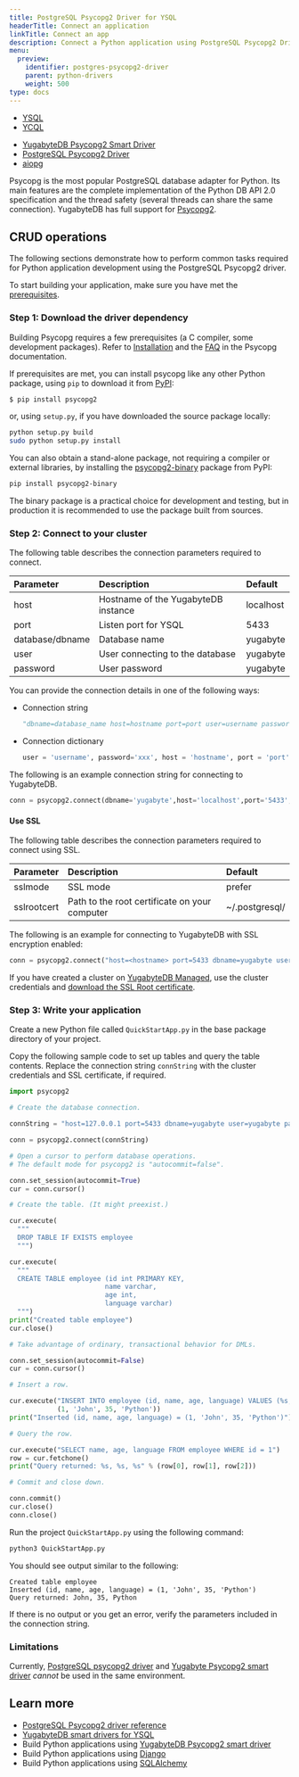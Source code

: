 ```yaml
---
title: PostgreSQL Psycopg2 Driver for YSQL
headerTitle: Connect an application
linkTitle: Connect an app
description: Connect a Python application using PostgreSQL Psycopg2 Driver for YSQL
menu:
  preview:
    identifier: postgres-psycopg2-driver
    parent: python-drivers
    weight: 500
type: docs
---
```


<ul class="nav nav-tabs-alt nav-tabs-yb">
  <li class="active">
    <a href="../yugabyte-psycopg2/" class="nav-link">
      YSQL
    </a>
  </li>
  <li>
    <a href="../ycql/" class="nav-link">
      YCQL
    </a>
  </li>
</ul>

<ul class="nav nav-tabs-alt nav-tabs-yb">

  <li >
    <a href="../yugabyte-psycopg2" class="nav-link">
      <i class="icon-postgres" aria-hidden="true"></i>
      YugabyteDB Psycopg2 Smart Driver
    </a>
  </li>

  <li >
    <a href="../postgres-psycopg2" class="nav-link active">
      <i class="icon-postgres" aria-hidden="true"></i>
      PostgreSQL Psycopg2 Driver
    </a>
  </li>

  <li >
    <a href="../aiopg" class="nav-link">
      <i class="icon-postgres" aria-hidden="true"></i>
      aiopg
    </a>
  </li>

</ul>

Psycopg is the most popular PostgreSQL database adapter for Python. Its main features are the complete implementation of the Python DB API 2.0 specification and the thread safety (several threads can share the same connection). YugabyteDB has full support for [Psycopg2](https://www.psycopg.org/).

## CRUD operations

The following sections demonstrate how to perform common tasks required for Python application development using the PostgreSQL Psycopg2 driver.

To start building your application, make sure you have met the [prerequisites](../#prerequisites).

### Step 1: Download the driver dependency

Building Psycopg requires a few prerequisites (a C compiler, some development packages). Refer to [Installation](https://www.psycopg.org/docs/install.html#install-from-source) and the [FAQ](https://www.psycopg.org/docs/faq.html#faq-compile) in the Psycopg documentation.

If prerequisites are met, you can install psycopg like any other Python package, using `pip` to download it from [PyPI](https://pypi.org/project/psycopg2/):

```sh
$ pip install psycopg2
```

or, using `setup.py`, if you have downloaded the source package locally:

```sh
python setup.py build
sudo python setup.py install
```

You can also obtain a stand-alone package, not requiring a compiler or external libraries, by installing the [psycopg2-binary](https://pypi.org/project/psycopg2-binary/) package from PyPI:

```sh
pip install psycopg2-binary
```

The binary package is a practical choice for development and testing, but in production it is recommended to use the package built from sources.

### Step 2: Connect to your cluster

The following table describes the connection parameters required to connect.

| Parameter | Description | Default |
| :---------- | :---------- | :------ |
| host  | Hostname of the YugabyteDB instance | localhost
| port |  Listen port for YSQL | 5433
| database/dbname | Database name | yugabyte
| user | User connecting to the database | yugabyte
| password | User password | yugabyte

You can provide the connection details in one of the following ways:

- Connection string

  ```python
  "dbname=database_name host=hostname port=port user=username password=password"
  ```

- Connection dictionary

  ```python
  user = 'username', password='xxx', host = 'hostname', port = 'port', dbname = 'database_name'
  ```

The following is an example connection string for connecting to YugabyteDB.

```python
conn = psycopg2.connect(dbname='yugabyte',host='localhost',port='5433',user='yugabyte',password='yugabyte')
```

#### Use SSL

The following table describes the connection parameters required to connect using SSL.

| Parameter | Description | Default |
| :-------- | :---------- | :------ |
| sslmode | SSL mode  | prefer
| sslrootcert | Path to the root certificate on your computer | ~/.postgresql/

The following is an example for connecting to YugabyteDB with SSL encryption enabled:

```python
conn = psycopg2.connect("host=<hostname> port=5433 dbname=yugabyte user=<username> password=<password> sslmode=verify-full sslrootcert=/Users/my-user/Downloads/root.crt")
```

If you have created a cluster on [YugabyteDB Managed](https://www.yugabyte.com/cloud/), use the cluster credentials and [download the SSL Root certificate](../../../yugabyte-cloud/cloud-connect/connect-applications/).

### Step 3: Write your application

Create a new Python file called `QuickStartApp.py` in the base package directory of your project.

Copy the following sample code to set up tables and query the table contents. Replace the connection string `connString` with the cluster credentials and SSL certificate, if required.

```python
import psycopg2

# Create the database connection.

connString = "host=127.0.0.1 port=5433 dbname=yugabyte user=yugabyte password=yugabyte"

conn = psycopg2.connect(connString)

# Open a cursor to perform database operations.
# The default mode for psycopg2 is "autocommit=false".

conn.set_session(autocommit=True)
cur = conn.cursor()

# Create the table. (It might preexist.)

cur.execute(
  """
  DROP TABLE IF EXISTS employee
  """)

cur.execute(
  """
  CREATE TABLE employee (id int PRIMARY KEY,
                        name varchar,
                        age int,
                        language varchar)
  """)
print("Created table employee")
cur.close()

# Take advantage of ordinary, transactional behavior for DMLs.

conn.set_session(autocommit=False)
cur = conn.cursor()

# Insert a row.

cur.execute("INSERT INTO employee (id, name, age, language) VALUES (%s, %s, %s, %s)",
            (1, 'John', 35, 'Python'))
print("Inserted (id, name, age, language) = (1, 'John', 35, 'Python')")

# Query the row.

cur.execute("SELECT name, age, language FROM employee WHERE id = 1")
row = cur.fetchone()
print("Query returned: %s, %s, %s" % (row[0], row[1], row[2]))

# Commit and close down.

conn.commit()
cur.close()
conn.close()
```

Run the project `QuickStartApp.py` using the following command:

```python
python3 QuickStartApp.py
```

You should see output similar to the following:

```text
Created table employee
Inserted (id, name, age, language) = (1, 'John', 35, 'Python')
Query returned: John, 35, Python
```

If there is no output or you get an error, verify the parameters included in the connection string.

### Limitations

Currently, [PostgreSQL psycopg2 driver](https://github.com/psycopg/psycopg2) and [Yugabyte Psycopg2 smart driver](https://github.com/yugabyte/psycopg2) _cannot_ be used in the same environment.

## Learn more

- [PostgreSQL Psycopg2 driver reference](../../../reference/drivers/python/postgres-psycopg2-reference/)
- [YugabyteDB smart drivers for YSQL](../../smart-drivers/)
- Build Python applications using [YugabyteDB Psycopg2 smart driver](../yugabyte-psycopg2/)
- Build Python applications using [Django](../django/)
- Build Python applications using [SQLAlchemy](../sqlalchemy/)
